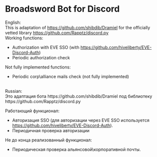 # Broadsword Bot for Discord

English:<br/>
This is adaptation of https://github.com/shibdib/Dramiel for the officially vetted library https://github.com/Rapptz/discord.py <br/>
Working functions:<br/>
- Authorization with EVE SSO (with https://github.com/hiveliberty/EVE-Discord-Auth)
- Periodic authorization check

Not fully implemented functions:<br/>
- Periodic corp\alliance mails check (not fully implemented)
<br/>
Russian:<br/>
Это адаптация бота https://github.com/shibdib/Dramiel под библиотеку https://github.com/Rapptz/discord.py <br/>

Работающий функционал:<br/>
- Авторизация SSO (для авторизации через EVE SSO используется https://github.com/hiveliberty/EVE-Discord-Auth).
- Периодичная проверка авторизации

Не до конца реализованный функционал:<br/>
- Периодическая проверка альянсовой\корпоративной почты.
